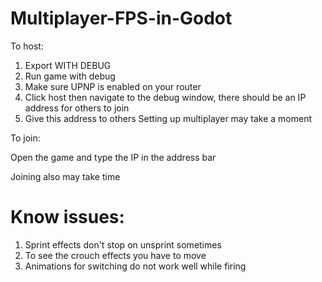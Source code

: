 # Multiplayer-FPS-in-Godot

To host:
1. Export WITH DEBUG
2. Run game with debug
3. Make sure UPNP is enabled on your router
4. Click host then navigate to the debug window, there should be an IP address for others to join
6. Give this address to others
Setting up multiplayer may take a moment

To join:

Open the game and type the IP in the address bar

Joining also may take time

# Know issues:
1. Sprint effects don't stop on unsprint sometimes
2. To see the crouch effects you have to move
3. Animations for switching do not work well while firing
